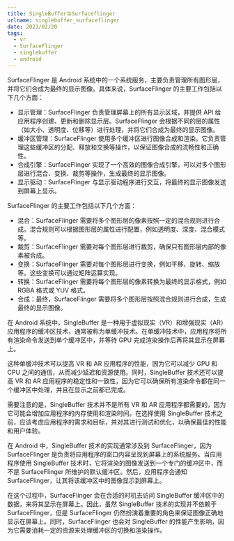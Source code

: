 ```yaml
---
title: SingleBuffer与Surfaceflinger
urlname: singlebuffer_surfaceflinger
date: 2023/02/20
tags:
  - vr
  - SurfaceFlinger
  - singlebuffer
  - android
---
```


SurfaceFlinger 是 Android 系统中的一个系统服务，主要负责管理所有图形层，并将它们合成为最终的显示图像。具体来说，SurfaceFlinger 的主要工作包括以下几个方面：

- 显示管理：SurfaceFlinger 负责管理屏幕上的所有显示区域，并提供 API 给应用程序创建、更新和删除显示层。SurfaceFlinger 会根据不同的层的属性（如大小、透明度、位移等）进行处理，并将它们合成为最终的显示图像。
- 缓冲区管理：SurfaceFlinger 使用多个缓冲区进行图像合成和渲染。它负责管理这些缓冲区的分配、释放和交换等操作，以保证图像合成的流畅性和正确性。
- 合成引擎：SurfaceFlinger 实现了一个高效的图像合成引擎，可以对多个图形层进行混合、变换、裁剪等操作，生成最终的显示图像。
- 显示驱动：SurfaceFlinger 与显示驱动程序进行交互，将最终的显示图像发送到屏幕上显示。

SurfaceFlinger 的主要工作包括以下几个方面：

- 混合：SurfaceFlinger 需要将多个图形层的像素按照一定的混合规则进行合成。混合规则可以根据图形层的属性进行配置，例如透明度、深度、混合模式等。
- 裁剪：SurfaceFlinger 需要对每个图形层进行裁剪，确保只有图形层内部的像素被合成。
- 变换：SurfaceFlinger 需要对每个图形层进行变换，例如平移、旋转、缩放等。这些变换可以通过矩阵运算实现。
- 转换：SurfaceFlinger 需要将每个图形层的像素转换为最终的显示格式，例如 RGBA 格式或 YUV 格式。
- 合成：最终，SurfaceFlinger 需要将多个图形层按照混合规则进行合成，生成最终的显示图像。

在 Android 系统中，SingleBuffer 是一种用于虚拟现实（VR）和增强现实（AR）应用程序的缓冲区技术，通常被称为单缓冲技术。在单缓冲技术中，应用程序将所有渲染命令发送到单个缓冲区中，并等待 GPU 完成渲染操作后再将其显示在屏幕上。

这种单缓冲技术可以提高 VR 和 AR 应用程序的性能，因为它可以减少 GPU 和 CPU 之间的通信，从而减少延迟和资源使用。同时，SingleBuffer 技术还可以提高 VR 和 AR 应用程序的稳定性和一致性，因为它可以确保所有渲染命令都在同一个缓冲区中处理，并且在显示之前都已完成。

需要注意的是，SingleBuffer 技术并不是所有 VR 和 AR 应用程序都需要的，因为它可能会增加应用程序的内存使用和渲染时间。在选择使用 SingleBuffer 技术之前，应该考虑应用程序的需求和目标，并对其进行测试和优化，以确保最佳的性能和用户体验。

在 Android 中，SingleBuffer 技术的实现通常涉及到 SurfaceFlinger，因为 SurfaceFlinger 是负责将应用程序的窗口内容呈现到屏幕上的系统服务。当应用程序使用 SingleBuffer 技术时，它将渲染的图像发送到一个专门的缓冲区中，而不是 SurfaceFlinger 所维护的默认缓冲区。然后，应用程序会通知 SurfaceFlinger，让其将该缓冲区中的图像显示到屏幕上。

在这个过程中，SurfaceFlinger 会在合适的时机去访问 SingleBuffer 缓冲区中的数据，来将其显示在屏幕上。因此，虽然 SingleBuffer 技术的实现并不依赖于 SurfaceFlinger，但是 SurfaceFlinger 仍然扮演着重要的角色来保证图像正确地显示在屏幕上。同时，SurfaceFlinger 也会对 SingleBuffer 的性能产生影响，因为它需要消耗一定的资源来处理缓冲区的切换和渲染操作。
